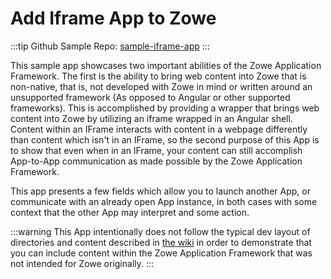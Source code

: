 # Add Iframe App to Zowe

:::tip Github Sample Repo:
[sample-iframe-app](https://github.com/zowe/sample-iframe-app)
:::

This sample app showcases two important abilities of the Zowe Application Framework.
The first is the ability to bring web content into Zowe that is non-native, that is, not developed with Zowe in mind or written around an unsupported framework (As opposed to Angular or other supported frameworks).
This is accomplished by providing a wrapper that brings web content into Zowe by utilizing an iframe wrapped in an Angular shell.
Content within an IFrame interacts with content in a webpage differently than content which isn't in an IFrame, so the second purpose of this App is to show that even when in an IFrame, your content can still accomplish App-to-App communication as made possible by the Zowe Application Framework.

This app presents a few fields which allow you to launch another App, or communicate with an already open App instance, in both cases with some context that the other App may interpret and some action.

:::warning
This App intentionally does not follow the typical dev layout of directories and content described in [the wiki](https://github.com/zowe/zlux/wiki/ZLUX-App-filesystem-structure) in order to demonstrate that you can include content within the Zowe Application Framework that was not intended for Zowe originally.
:::
